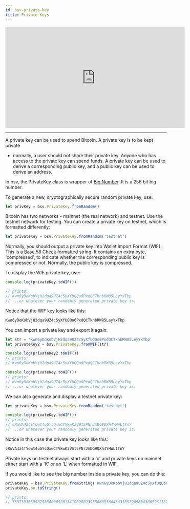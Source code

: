 ```yaml
---
id: bsv-private-key
title: Private Keys
---
```


<iframe width="560" height="315" src="https://www.youtube.com/embed/XPWZ0Sih59o" frameborder="0" allow="accelerometer; autoplay; encrypted-media; gyroscope; picture-in-picture" allowfullscreen></iframe>

---------------------------------

A private key can be used to spend Bitcoin. A private key is to be kept private
- normally, a user should not share their private key. Anyone who has access to
the private key can spend funds. A private key can be used to derive a
corresponding public key, and a public key can be used to derive an address.

In bsv, the PrivateKey class is wrapper of [Big Number](./bsv-bn.md). It is a
256 bit big number.

To generate a new, cryptographically secure random private key, use:

```javascript
let privKey = bsv.PrivateKey.fromRandom()
```

Bitcoin has two networks - mainnet (the real network) and testnet. Use the
testnet network for testing. You can create a private key on testnet, which is
formatted differently:

```javascript
let privateKey = bsv.PrivateKey.fromRandom('testnet')
```

Normally, you should output a private key into Wallet Import Format (WIF). This
is a [Base 58 Check](./bsv-base58.md) formatted string. It contains an extra
byte, 'compressed', to indicate whether the corresponding public key is
compressed or not. Normally, the public key is compressed.

To display the WIF private key, use:

```javascript
console.log(privateKey.toWIF())

// prints:
// Kwn6yDoKobVjH2dqa9UZ4c5yXfUQQo6PxdQCTknbRW85LeyYxTbp
// ...or whatever your randomly generated private key is.
```

Notice that the WIF key looks like this:

```html
Kwn6yDoKobVjH2dqa9UZ4c5yXfUQQo6PxdQCTknbRW85LeyYxTbp
```

You can import a private key and export it again:
```javascript
let str = 'Kwn6yDoKobVjH2dqa9UZ4c5yXfUQQo6PxdQCTknbRW85LeyYxTbp'
let privateKey2 = bsv.PrivateKey.fromWIF(str)

console.log(privateKey2.toWIF())
// prints:
// Kwn6yDoKobVjH2dqa9UZ4c5yXfUQQo6PxdQCTknbRW85LeyYxTbp
```

```javascript
console.log(privateKey.toWIF())
// prints:
// Kwn6yDoKobVjH2dqa9UZ4c5yXfUQQo6PxdQCTknbRW85LeyYxTbp
// ...or whatever your randomly generated private key is.
```

We can also generate and display a testnet private key:

```javascript
let privateKey = bsv.PrivateKey.fromRandom('testnet')

console.log(privateKey.toWIF())
// prints:
// cRuVA4z4TYdwt4uGYcQxwCTVkwK2VSt5PNrJmDG9QXh4YHWLtTnY
// ...or whatever your randomly generated private key is.
```

Notice in this case the private key looks like this:

```html
cRuVA4z4TYdwt4uGYcQxwCTVkwK2VSt5PNrJmDG9QXh4YHWLtTnY
```

Private keys on testnet always start with a 'c' and private keys on mainnet
either start with a 'K' or an 'L' when formatted in WIF.

If you would like to see the big number inside a private key, you can do this:

```javascript
privateKey = bsv.PrivateKey.fromString('Kwn6yDoKobVjH2dqa9UZ4c5yXfUQQo6PxdQCTknbRW85LeyYxTbp')
privateKey.bn.toString()

// prints:
// 7537391639902988000652013410090023935060956443631057909604306796118758817057
```
